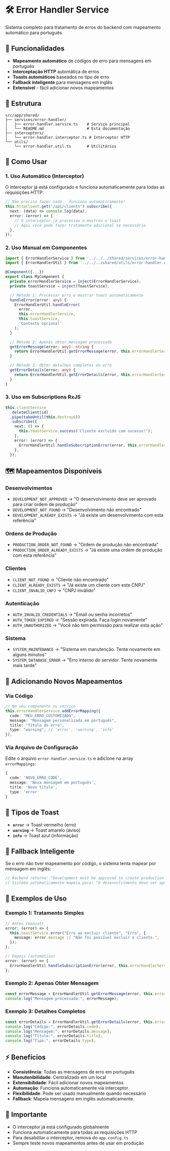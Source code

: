 # 🛠️ Error Handler Service

Sistema completo para tratamento de erros do backend com mapeamento automático para português.

## 🎯 Funcionalidades

- **Mapeamento automático** de códigos de erro para mensagens em português
- **Interceptação HTTP** automática de erros
- **Toasts automáticos** baseados no tipo de erro
- **Fallback inteligente** para mensagens em inglês
- **Extensível** - fácil adicionar novos mapeamentos

## 📁 Estrutura

```
src/app/shared/
├── services/error-handler/
│   ├── error-handler.service.ts    # Serviço principal
│   └── README.md                   # Esta documentação
├── interceptors/
│   └── error-handler.interceptor.ts # Interceptor HTTP
└── utils/
    └── error-handler.util.ts       # Utilitários
```

## 🚀 Como Usar

### 1. **Uso Automático (Interceptor)**

O interceptor já está configurado e funciona automaticamente para todas as requisições HTTP:

```typescript
// Não precisa fazer nada - funciona automaticamente!
this.httpClient.get("/api/clients").subscribe({
  next: (data) => console.log(data),
  error: (error) => {
    // O interceptor já processou e mostrou o toast
    // Aqui você pode fazer tratamento adicional se necessário
  },
});
```

### 2. **Uso Manual em Componentes**

```typescript
import { ErrorHandlerService } from '../../../shared/services/error-handler/error-handler.service';
import { ErrorHandlerUtil } from '../../../shared/utils/error-handler.util';

@Component({...})
export class MyComponent {
  private errorHandlerService = inject(ErrorHandlerService);
  private toastService = inject(ToastService);

  // Método 1: Processar erro e mostrar toast automaticamente
  handleError(error: any) {
    ErrorHandlerUtil.handleError(
      error,
      this.errorHandlerService,
      this.toastService,
      'Contexto opcional'
    );
  }

  // Método 2: Apenas obter mensagem processada
  getErrorMessage(error: any): string {
    return ErrorHandlerUtil.getErrorMessage(error, this.errorHandlerService);
  }

  // Método 3: Obter detalhes completos do erro
  getErrorDetails(error: any) {
    return ErrorHandlerUtil.getErrorDetails(error, this.errorHandlerService);
  }
}
```

### 3. **Uso em Subscriptions RxJS**

```typescript
this.clientService
  .deleteClient(id)
  .pipe(takeUntil(this.destroy$))
  .subscribe({
    next: () => {
      this.toastService.success("Cliente excluído com sucesso!");
    },
    error: (error) => {
      ErrorHandlerUtil.handleSubscriptionError(error, this.errorHandlerService, this.toastService, "Exclusão de cliente");
    },
  });
```

## 🗺️ Mapeamentos Disponíveis

### **Desenvolvimentos**

- `DEVELOPMENT_NOT_APPROVED` → "O desenvolvimento deve ser aprovado para criar ordem de produção"
- `DEVELOPMENT_NOT_FOUND` → "Desenvolvimento não encontrado"
- `DEVELOPMENT_ALREADY_EXISTS` → "Já existe um desenvolvimento com esta referência"

### **Ordens de Produção**

- `PRODUCTION_ORDER_NOT_FOUND` → "Ordem de produção não encontrada"
- `PRODUCTION_ORDER_ALREADY_EXISTS` → "Já existe uma ordem de produção com esta referência"

### **Clientes**

- `CLIENT_NOT_FOUND` → "Cliente não encontrado"
- `CLIENT_ALREADY_EXISTS` → "Já existe um cliente com este CNPJ"
- `CLIENT_INVALID_CNPJ` → "CNPJ inválido"

### **Autenticação**

- `AUTH_INVALID_CREDENTIALS` → "Email ou senha incorretos"
- `AUTH_TOKEN_EXPIRED` → "Sessão expirada. Faça login novamente"
- `AUTH_UNAUTHORIZED` → "Você não tem permissão para realizar esta ação"

### **Sistema**

- `SYSTEM_MAINTENANCE` → "Sistema em manutenção. Tente novamente em alguns minutos"
- `SYSTEM_DATABASE_ERROR` → "Erro interno do servidor. Tente novamente mais tarde"

## 🔧 Adicionando Novos Mapeamentos

### **Via Código**

```typescript
// No seu componente ou serviço
this.errorHandlerService.addErrorMapping({
  code: "MEU_ERRO_CUSTOMIZADO",
  message: "Mensagem personalizada em português",
  title: "Título do erro",
  type: "warning", // 'error', 'warning', 'info'
});
```

### **Via Arquivo de Configuração**

Edite o arquivo `error-handler.service.ts` e adicione na array `errorMappings`:

```typescript
{
  code: 'NOVO_ERRO_CODE',
  message: 'Nova mensagem em português',
  title: 'Novo título',
  type: 'error'
}
```

## 🎨 Tipos de Toast

- **`error`** → Toast vermelho (erro)
- **`warning`** → Toast amarelo (aviso)
- **`info`** → Toast azul (informação)

## 🔄 Fallback Inteligente

Se o erro não tiver mapeamento por código, o sistema tenta mapear por mensagem em inglês:

```typescript
// Backend retorna: "Development must be approved to create production order"
// Sistema automaticamente mapeia para: "O desenvolvimento deve ser aprovado para criar ordem de produção"
```

## 📝 Exemplos de Uso

### **Exemplo 1: Tratamento Simples**

```typescript
// Antes (manual)
error: (error) => {
  this.toastService.error("Erro ao excluir cliente", "Erro", {
    message: error.message || "Não foi possível excluir o cliente.",
  });
};

// Depois (automático)
error: (error) => {
  ErrorHandlerUtil.handleSubscriptionError(error, this.errorHandlerService, this.toastService, "Exclusão de cliente");
};
```

### **Exemplo 2: Apenas Obter Mensagem**

```typescript
const errorMessage = ErrorHandlerUtil.getErrorMessage(error, this.errorHandlerService);
console.log("Mensagem processada:", errorMessage);
```

### **Exemplo 3: Detalhes Completos**

```typescript
const errorDetails = ErrorHandlerUtil.getErrorDetails(error, this.errorHandlerService);
console.log("Código:", errorDetails.code);
console.log("Mensagem:", errorDetails.message);
console.log("Título:", errorDetails.title);
console.log("Tipo:", errorDetails.type);
```

## ⚡ Benefícios

- **Consistência**: Todas as mensagens de erro em português
- **Manutenibilidade**: Centralizado em um local
- **Extensibilidade**: Fácil adicionar novos mapeamentos
- **Automação**: Funciona automaticamente via interceptor
- **Flexibilidade**: Pode ser usado manualmente quando necessário
- **Fallback**: Mapeia mensagens em inglês automaticamente

## 🚨 Importante

- O interceptor já está configurado globalmente
- Funciona automaticamente para todas as requisições HTTP
- Para desabilitar o interceptor, remova do `app.config.ts`
- Sempre teste novos mapeamentos antes de usar em produção
